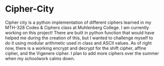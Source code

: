 # Cipher-City
Cipher city is a python implementation of different ciphers learned in my MTH-328 Codes &amp; Ciphers class at Muhlenberg College.
I am currently working on this project! There are built in python function that would have helped me during the creation of this, but I wanted to challenge myself to do it using modular arithmetic used in class and ASCII values. As of right now, there is a working encrypt and decrypt for the shift cipher, affine cipher, and the Vigenere cipher. I plan to add more ciphers over the summer when my schoolwork calms down.
